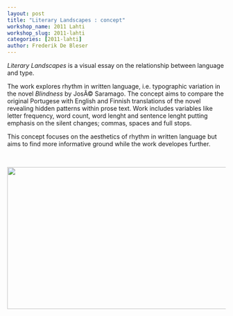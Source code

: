 ```yaml
---
layout: post
title: "Literary Landscapes : concept"
workshop_name: 2011 Lahti
workshop_slug: 2011-lahti
categories: [2011-lahti]
author: Frederik De Bleser
---
```

<em>Literary Landscapes</em> is a visual essay on the relationship between language and type.

The work explores rhythm in written language, i.e. typographic variation in the novel <em>Blindness</em> by  JosÃ© Saramago. The concept aims to compare the original Portugese with English and Finnish translations of the novel revealing hidden patterns within prose text.
Work includes variables like letter frequency, word count, word lenght and sentence lenght putting emphasis on the silent changes; commas, spaces and full stops.

This concept focuses on the aesthetics of rhythm in written language but aims to find more informative ground while the work developes further.

&#xA0;

<a rel="attachment wp-att-78" href="http://workshops.nodebox.net/2011-3/?attachment_id=78"><img class="alignnone size-medium wp-image-78" src="http://workshops.nodebox.net/2011-3/wp-content/uploads/2011/05/Literary_landscapes_concept_2-590x328.png" alt="" width="590" height="328" /></a>
